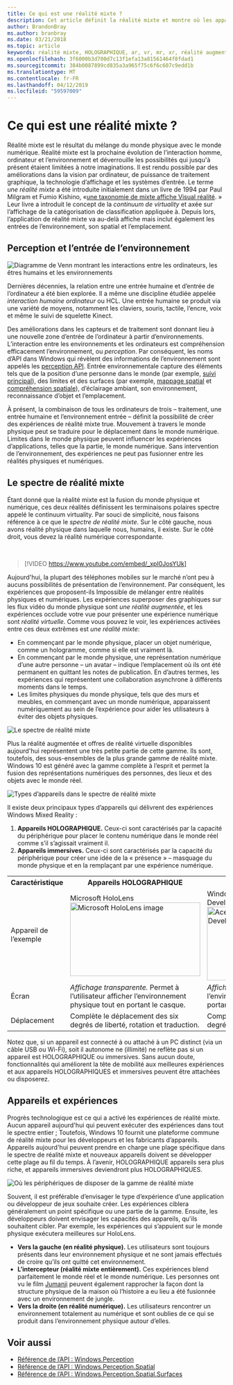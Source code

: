 ```yaml
---
title: Ce qui est une réalité mixte ?
description: Cet article définit la réalité mixte et montre où les appareils AR et VR simples, ainsi que les appareils de réalité mixte Windows tels que Microsoft HoloLens et des casques IMMERSIFS Windows Mixed Reality, se trouvent dans le spectre de réalité mixte.
author: BrandonBray
ms.author: branbray
ms.date: 03/21/2018
ms.topic: article
keywords: réalité mixte, HOLOGRAPHIQUE, ar, vr, mr, xr, réalité augmentée, réalité virtuelle, explication
ms.openlocfilehash: 3f6000b3d700d7c13f1efa13a81561464f8fdad1
ms.sourcegitcommit: 384b0087899cd835a3a965f75c6f6c607c9edd1b
ms.translationtype: MT
ms.contentlocale: fr-FR
ms.lasthandoff: 04/12/2019
ms.locfileid: "59597009"
---
```

# <a name="what-is-mixed-reality"></a>Ce qui est une réalité mixte ?

Réalité mixte est le résultat du mélange du monde physique avec le monde numérique. Réalité mixte est la prochaine évolution de l’interaction homme, ordinateur et l’environnement et déverrouille les possibilités qui jusqu'à présent étaient limitées à notre imaginations. Il est rendu possible par des améliorations dans la vision par ordinateur, de puissance de traitement graphique, la technologie d’affichage et les systèmes d’entrée. Le terme *une réalité mixte* a été introduite initialement dans un livre de 1994 par Paul Milgram et Fumio Kishino, «[une taxonomie de mixte affiche Visual réalité](http://etclab.mie.utoronto.ca/people/paul_dir/IEICE94/ieice.html). » Leur livre a introduit le concept de la *continuum de virtuality* et axée sur l’affichage de la catégorisation de classification appliquée à. Depuis lors, l’application de réalité mixte va au-delà affiche mais inclut également les entrées de l’environnement, son spatial et l’emplacement.

## <a name="environmental-input-and-perception"></a>Perception et l’entrée de l’environnement

![Diagramme de Venn montrant les interactions entre les ordinateurs, les êtres humains et les environnements](images/mixed-reality-venn-diagram-300px.png)<br> 

Dernières décennies, la relation entre une entrée humaine et d’entrée de l’ordinateur a été bien explorée. Il a même une discipline étudiée appelée *interaction humaine ordinateur* ou HCL. Une entrée humaine se produit via une variété de moyens, notamment les claviers, souris, tactile, l’encre, voix et même le suivi de squelette Kinect.

Des améliorations dans les capteurs et de traitement sont donnant lieu à une nouvelle zone d’entrée de l’ordinateur à partir d’environnements. L’interaction entre les environnements et les ordinateurs est compréhension efficacement l’environnement, ou *perception*. Par conséquent, les noms d’API dans Windows qui révèlent des informations de l’environnement sont appelés les [perception API](https://docs.microsoft.com/uwp/api/Windows.Perception). Entrée environnementale capture des éléments tels que de la position d’une personne dans le monde (par exemple, [suivi principal](coordinate-systems.md)), des limites et des surfaces (par exemple, [mappage spatial](spatial-mapping.md) et [compréhension spatiale](case-study-expanding-the-spatial-mapping-capabilities-of-hololens.md)), d’éclairage ambiant, son environnement, reconnaissance d’objet et l’emplacement.

À présent, la combinaison de tous les ordinateurs de trois – traitement, une entrée humaine et l’environnement entrée – définit la possibilité de créer des expériences de réalité mixte true. Mouvement à travers le monde physique peut se traduire pour le déplacement dans le monde numérique. Limites dans le monde physique peuvent influencer les expériences d’applications, telles que la partie, le monde numérique. Sans intervention de l’environnement, des expériences ne peut pas fusionner entre les réalités physiques et numériques.

## <a name="the-mixed-reality-spectrum"></a>Le spectre de réalité mixte

Étant donné que la réalité mixte est la fusion du monde physique et numérique, ces deux réalités définissent les terminaisons polaires spectre appelé le continuum virtuality. Par souci de simplicité, nous faisons référence à ce que le *spectre de réalité mixte*. Sur le côté gauche, nous avons réalité physique dans laquelle nous, humains, il existe. Sur le côté droit, vous devez la réalité numérique correspondante.

<br>

>[!VIDEO https://www.youtube.com/embed/_xpI0JosYUk]

Aujourd'hui, la plupart des téléphones mobiles sur le marché n’ont peu à aucuns possibilités de présentation de l’environnement. Par conséquent, les expériences que proposent-ils Impossible de mélanger entre réalités physiques et numériques. Les expériences superposer des graphiques sur les flux vidéo du monde physique sont *une réalité augmentée*, et les expériences occlude votre vue pour présenter une expérience numérique sont *réalité virtuelle*. Comme vous pouvez le voir, les expériences activées entre ces deux extrêmes est *une réalité mixte*:
* En commençant par le monde physique, placer un objet numérique, comme un hologramme, comme si elle est vraiment là.
* En commençant par le monde physique, une représentation numérique d’une autre personne – un avatar – indique l’emplacement où ils ont été permanent en quittant les notes de publication. En d’autres termes, les expériences qui représentent une collaboration asynchrone à différents moments dans le temps.
* Les limites physiques du monde physique, tels que des murs et meubles, en commençant avec un monde numérique, apparaissent numériquement au sein de l’expérience pour aider les utilisateurs à éviter des objets physiques.

![Le spectre de réalité mixte](images/mixed-reality-spectrum-550px.png)

Plus la réalité augmentée et offres de réalité virtuelle disponibles aujourd'hui représentent une très petite partie de cette gamme. Ils sont, toutefois, des sous-ensembles de la plus grande gamme de réalité mixte. Windows 10 est généré avec la gamme complète à l’esprit et permet la fusion des représentations numériques des personnes, des lieux et des objets avec le monde réel.

![Types d’appareils dans le spectre de réalité mixte](images/mixed-reality-spectrum-device-types-550px.png)

Il existe deux principaux types d’appareils qui délivrent des expériences Windows Mixed Reality :
1. **Appareils HOLOGRAPHIQUE.** Ceux-ci sont caractérisés par la capacité du périphérique pour placer le contenu numérique dans le monde réel comme s’il s’agissait vraiment il.
2. **Appareils immersives.** Ceux-ci sont caractérisés par la capacité du périphérique pour créer une idée de la « présence » – masquage du monde physique et en la remplaçant par une expérience numérique.

<table>
<tr>
<th width="20%"> Caractéristique</th><th width="40%"> Appareils HOLOGRAPHIQUE</th><th width="40%"> Appareils immersives</th>
</tr><tr>
<td> Appareil de l’exemple</td><td> Microsoft HoloLens<br /> <img alt="Microsoft HoloLens image" width="300" height="169" src="images/mshololens-hero1-whitbg-rgb-300px.png" /></td><td> Windows Acer mixte réalité Development Edition<br /> <img alt="Acer Windows Mixed Reality Development Edition image" width="300" height="169" src="images/acer-windows-mixed-reality-development-edition-headset-300px.jpg" /></td>
</tr><tr>
<td> Écran</td><td> <i>Affichage transparente.</i> Permet à l’utilisateur afficher l’environnement physique tout en portant le casque.</td><td> <i>Affichage opaque.</i> Blocs de l’environnement physique tout en portant le casque.</td>
</tr><tr>
<td> Déplacement</td><td> Complète le déplacement des six degrés de liberté, rotation et traduction.</td><td> Complète le déplacement des six degrés de liberté, rotation et traduction.</td>
</tr>
</table>

Notez que, si un appareil est connecté à ou attaché à un PC distinct (via un câble USB ou Wi-Fi), soit il autonome ne (illimité) ne reflète pas si un appareil est HOLOGRAPHIQUE ou immersives. Sans aucun doute, fonctionnalités qui améliorent la tête de mobilité aux meilleures expériences et aux appareils HOLOGRAPHIQUES et immersives peuvent être attachées ou disposerez.

## <a name="devices-and-experiences"></a>Appareils et expériences

Progrès technologique est ce qui a activé les expériences de réalité mixte. Aucun appareil aujourd'hui qui peuvent exécuter des expériences dans tout le spectre entier ; Toutefois, Windows 10 fournit une plateforme commune de réalité mixte pour les développeurs et les fabricants d’appareils. Appareils aujourd'hui peuvent prendre en charge une plage spécifique dans le spectre de réalité mixte et nouveaux appareils doivent se développer cette plage au fil du temps. À l’avenir, HOLOGRAPHIQUE appareils sera plus riche, et appareils immersives deviendront plus HOLOGRAPHIQUES.

![Où les périphériques de disposer de la gamme de réalité mixte](images/mixed-reality-spectrum-device-placement-550px.png)

Souvent, il est préférable d’envisager le type d’expérience d’une application ou développeur de jeux souhaite créer. Les expériences ciblera généralement un point spécifique ou une partie de la gamme. Ensuite, les développeurs doivent envisager les capacités des appareils, qu'ils souhaitent cibler. Par exemple, les expériences qui s’appuient sur le monde physique exécutera meilleures sur HoloLens.
* **Vers la gauche (en réalité physique).** Les utilisateurs sont toujours présents dans leur environnement physique et ne sont jamais effectués de croire qu’ils ont quitté cet environnement.
* **L’intercepteur (réalité mixte entièrement).** Ces expériences blend parfaitement le monde réel et le monde numérique. Les personnes ont vu le film [Jumanji](https://en.wikipedia.org/wiki/Jumanji) peuvent également rapprocher la façon dont la structure physique de la maison où l’histoire a eu lieu a été fusionnée avec un environnement de jungle.
* **Vers la droite (en réalité numérique).** Les utilisateurs rencontrer un environnement totalement au numérique et sont oublies de ce qui se produit dans l’environnement physique autour d’elles.


## <a name="see-also"></a>Voir aussi
* [Référence de l’API : Windows.Perception](https://docs.microsoft.com/uwp/api/Windows.Perception)
* [Référence de l’API : Windows.Perception.Spatial](https://docs.microsoft.com/uwp/api/Windows.Perception.Spatial)
* [Référence de l’API : Windows.Perception.Spatial.Surfaces](https://docs.microsoft.com/uwp/api/Windows.Perception.Spatial.Surfaces)
